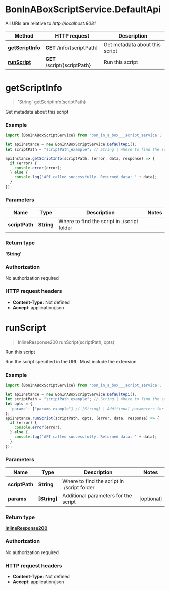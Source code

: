 # BonInABoxScriptService.DefaultApi

All URIs are relative to *http://localhost:8081*

Method | HTTP request | Description
------------- | ------------- | -------------
[**getScriptInfo**](DefaultApi.md#getScriptInfo) | **GET** /info/{scriptPath} | Get metadata about this script
[**runScript**](DefaultApi.md#runScript) | **GET** /script/{scriptPath} | Run this script

<a name="getScriptInfo"></a>
# **getScriptInfo**
> &#x27;String&#x27; getScriptInfo(scriptPath)

Get metadata about this script

### Example
```javascript
import {BonInABoxScriptService} from 'bon_in_a_box___script_service';

let apiInstance = new BonInABoxScriptService.DefaultApi();
let scriptPath = "scriptPath_example"; // String | Where to find the script in ./script folder

apiInstance.getScriptInfo(scriptPath, (error, data, response) => {
  if (error) {
    console.error(error);
  } else {
    console.log('API called successfully. Returned data: ' + data);
  }
});
```

### Parameters

Name | Type | Description  | Notes
------------- | ------------- | ------------- | -------------
 **scriptPath** | **String**| Where to find the script in ./script folder | 

### Return type

**&#x27;String&#x27;**

### Authorization

No authorization required

### HTTP request headers

 - **Content-Type**: Not defined
 - **Accept**: application/json

<a name="runScript"></a>
# **runScript**
> InlineResponse200 runScript(scriptPath, opts)

Run this script

Run the script specified in the URL. Must include the extension.

### Example
```javascript
import {BonInABoxScriptService} from 'bon_in_a_box___script_service';

let apiInstance = new BonInABoxScriptService.DefaultApi();
let scriptPath = "scriptPath_example"; // String | Where to find the script in ./script folder
let opts = { 
  'params': ["params_example"] // [String] | Additional parameters for the script
};
apiInstance.runScript(scriptPath, opts, (error, data, response) => {
  if (error) {
    console.error(error);
  } else {
    console.log('API called successfully. Returned data: ' + data);
  }
});
```

### Parameters

Name | Type | Description  | Notes
------------- | ------------- | ------------- | -------------
 **scriptPath** | **String**| Where to find the script in ./script folder | 
 **params** | [**[String]**](String.md)| Additional parameters for the script | [optional] 

### Return type

[**InlineResponse200**](InlineResponse200.md)

### Authorization

No authorization required

### HTTP request headers

 - **Content-Type**: Not defined
 - **Accept**: application/json

